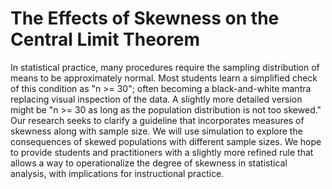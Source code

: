 # The Effects of Skewness on the Central Limit Theorem
In statistical practice, many procedures require the sampling distribution of means to be approximately normal. Most students learn a simplified check of this condition as "n >= 30"; often becoming a black-and-white mantra replacing visual inspection of the data. A slightly more detailed version might be "n >= 30 as long as the population distribution is not too skewed." Our research seeks to clarify a guideline that incorporates measures of skewness along with sample size. We will use simulation to explore the consequences of skewed populations with different sample sizes. We hope to provide students and practitioners with a slightly more refined rule that allows a way to operationalize the degree of skewness in statistical analysis, with implications for instructional practice.
